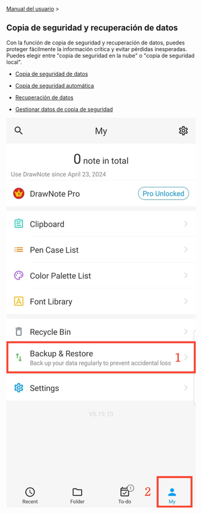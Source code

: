 [Manual del usuario](/dragonnest/drawnote/manual/es) >

Copia de seguridad y recuperación de datos
---

Con la función de copia de seguridad y recuperación de datos, puedes proteger fácilmente la información crítica y evitar pérdidas inesperadas.
Puedes elegir entre "copia de seguridad en la nube" o "copia de seguridad local".
- [Copia de seguridad de datos](data_backup.md)

- [Copia de seguridad automática](automatic_backup.md)

- [Recuperación de datos](data_recovery.md)

- [Gestionar datos de copia de seguridad](manage_backup_data.md)

![Entrada](imgs/my.png)